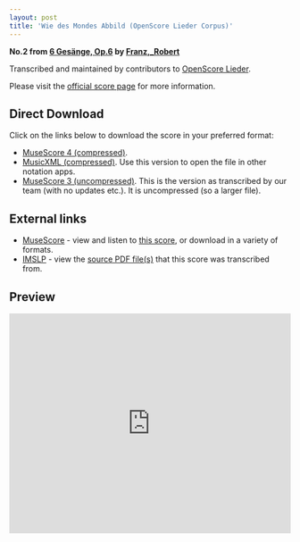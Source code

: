 ```yaml
---
layout: post
title: 'Wie des Mondes Abbild (OpenScore Lieder Corpus)'
---
```


__No.2 from [6 Gesänge, Op.6](https://fourscoreandmore.org/openscore/lieder/Franz,_Robert/6_Gesänge,_Op.6/) by [Franz,_Robert](https://fourscoreandmore.org/openscore/lieder/Franz,_Robert)__

Transcribed and maintained by contributors to [OpenScore Lieder].

Please visit the [official score page] for more information.

[official score page]: https://musescore.com/openscore-lieder-corpus/scores/5644080
[OpenScore Lieder]: https://musescore.com/openscore-lieder-corpus

## Direct Download

Click on the links below to download the score in your preferred format:
- [MuseScore 4 (compressed)](https://github.com/openscore/lieder/blob/main/scores/Franz,_Robert/6_Gesänge,_Op.6/2_Wie_des_Mondes_Abbild/lc5644080.mscz?raw=true).
- [MusicXML (compressed)](https://github.com/openscore/lieder/blob/main/scores/Franz,_Robert/6_Gesänge,_Op.6/2_Wie_des_Mondes_Abbild/lc5644080.mxl?raw=true). Use this version to open the file in other notation apps.
- [MuseScore 3 (uncompressed)](https://github.com/openscore/lieder/blob/main/scores/Franz,_Robert/6_Gesänge,_Op.6/2_Wie_des_Mondes_Abbild/lc5644080.mscx?raw=true). This is the version as transcribed by our team (with no updates etc.). It is uncompressed (so a larger file).

## External links

- [MuseScore] - view and listen to [this score][MuseScore], or download in a variety of formats.
- [IMSLP] - view the [source PDF file(s)][IMSLP] that this score was transcribed from.

[MuseScore]: https://musescore.com/score/5644080
[IMSLP]: https://imslp.org/wiki/Special:ReverseLookup/96281

## Preview

<iframe width="100%" height="394" src="https://musescore.com/openscore-lieder-corpus/scores/5644080/embed" frameborder="0" allowfullscreen allow="autoplay; fullscreen"></iframe>
